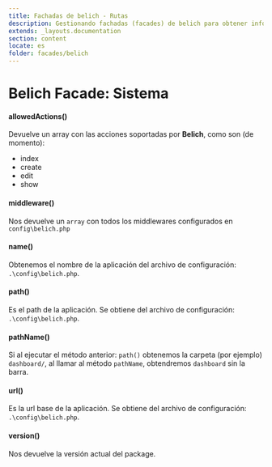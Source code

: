 ```yaml
---
title: Fachadas de belich - Rutas
description: Gestionando fachadas (facades) de belich para obtener información sobre las rutas
extends: _layouts.documentation
section: content
locate: es
folder: facades/belich
---
```


# Belich Facade: Sistema 

#### allowedActions() 

Devuelve un array con las acciones soportadas por **Belich**, como son (de momento):

- index
- create 
- edit
- show

#### middleware() 

Nos devuelve un `array` con todos los middlewares configurados en `config\belich.php`

#### name()

Obtenemos el nombre de la aplicación del archivo de configuración: `.\config\belich.php`.

#### path() 

Es el path de la aplicación. Se obtiene del archivo de configuración: `.\config\belich.php`.

#### pathName()

Si al ejecutar el método anterior: `path()` obtenemos la carpeta (por ejemplo) `dashboard/`, al llamar al método `pathName`, obtendremos `dashboard` sin la barra.

#### url() 

Es la url base de la aplicación. Se obtiene del archivo de configuración: `.\config\belich.php`.

#### version() 

Nos devuelve la versión actual del package.
